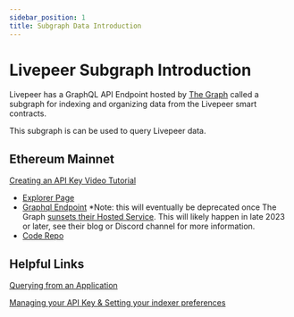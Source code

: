 ```yaml
---
sidebar_position: 1
title: Subgraph Data Introduction
---
```


# Livepeer Subgraph Introduction

Livepeer has a GraphQL API Endpoint hosted by [The Graph](https://thegraph.com/docs/about/introduction#what-the-graph-is) called a subgraph for indexing and organizing data from the Livepeer smart contracts.

This subgraph is can be used to query Livepeer data.

## Ethereum Mainnet

[Creating an API Key Video Tutorial](https://www.youtube.com/watch?v=UrfIpm-Vlgs)

- [Explorer Page](https://thegraph.com/explorer/subgraph?id=FDD65maya4xVfPnCjSgDRBz6UBWKAcmGtgY6BmUueJCg&view=Overview)
- [Graphql Endpoint](https://thegraph.com/hosted-service/subgraph/livepeer/arbitrum-one) *Note: this will eventually be deprecated once The Graph [sunsets their Hosted Service](https://thegraph.com/blog/transitioning-to-decentralized-graph-network/). This will likely happen in late 2023 or later, see their blog or Discord channel for more information.
- [Code Repo](https://github.com/livepeer/subgraph)

## Helpful Links

[Querying from an Application](https://thegraph.com/docs/en/developer/querying-from-your-app/)

[Managing your API Key & Setting your indexer preferences](https://thegraph.com/docs/en/studio/managing-api-keys/)


